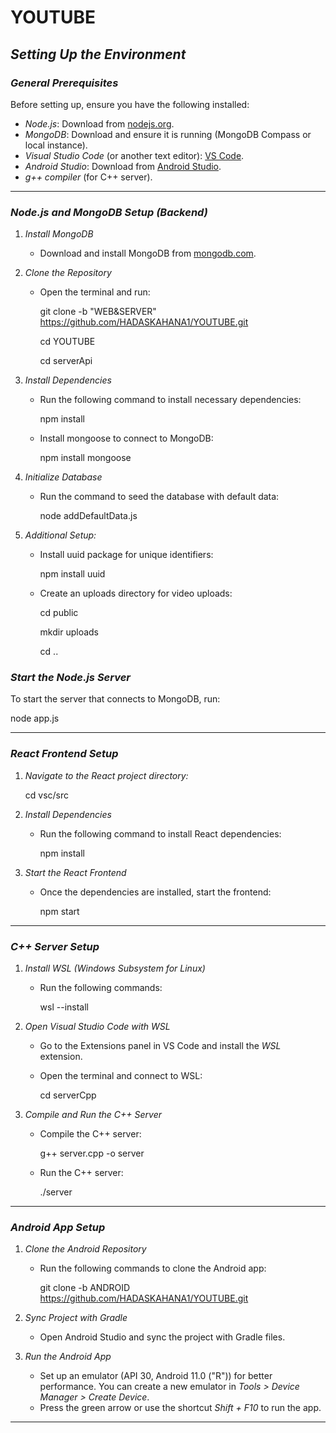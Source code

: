 # YOUTUBE
## *Setting Up the Environment*

### *General Prerequisites*
Before setting up, ensure you have the following installed:
- *Node.js*: Download from [nodejs.org](https://nodejs.org).
- *MongoDB*: Download and ensure it is running (MongoDB Compass or local instance).
- *Visual Studio Code* (or another text editor): [VS Code](https://code.visualstudio.com).
- *Android Studio*: Download from [Android Studio](https://developer.android.com/studio).
- *g++ compiler* (for C++ server).

---

### *Node.js and MongoDB Setup (Backend)*

1. *Install MongoDB*
   - Download and install MongoDB from [mongodb.com](https://www.mongodb.com).

2. *Clone the Repository*
   - Open the terminal and run:
     
     git clone -b "WEB&SERVER" https://github.com/HADASKAHANA1/YOUTUBE.git
     
     cd YOUTUBE
     
     cd serverApi
     

3. *Install Dependencies*
   - Run the following command to install necessary dependencies:
    
     npm install
     
   - Install mongoose to connect to MongoDB:
     
     npm install mongoose
     

4. *Initialize Database*
   - Run the command to seed the database with default data:
    
     node addDefaultData.js
     

5. *Additional Setup:*
   - Install uuid package for unique identifiers:
    
     npm install uuid
     
   - Create an uploads directory for video uploads:
   
     cd public
     
     mkdir uploads
     
     cd ..
     

### *Start the Node.js Server*
To start the server that connects to MongoDB, run:

node app.js


---

### *React Frontend Setup*

1. *Navigate to the React project directory:*
   
   cd vsc/src
   

2. *Install Dependencies*
   - Run the following command to install React dependencies:
    
     npm install
     

3. *Start the React Frontend*
   - Once the dependencies are installed, start the frontend:
     
     npm start
     

---

### *C++ Server Setup*

1. *Install WSL (Windows Subsystem for Linux)*
   - Run the following commands:
   
     wsl --install
     

2. *Open Visual Studio Code with WSL*
   - Go to the Extensions panel in VS Code and install the *WSL* extension.
   - Open the terminal and connect to WSL:
     
     cd serverCpp
     

3. *Compile and Run the C++ Server*
   - Compile the C++ server:
     
     g++ server.cpp -o server
     
   - Run the C++ server:
    
     ./server
     

---

### *Android App Setup*

1. *Clone the Android Repository*
   - Run the following commands to clone the Android app:
     
     git clone -b ANDROID https://github.com/HADASKAHANA1/YOUTUBE.git
     

2. *Sync Project with Gradle*
   - Open Android Studio and sync the project with Gradle files.

3. *Run the Android App*
   - Set up an emulator (API 30, Android 11.0 ("R")) for better performance. You can create a new emulator in *Tools > Device Manager > Create Device*.
   - Press the green arrow or use the shortcut *Shift + F10* to run the app.

---



